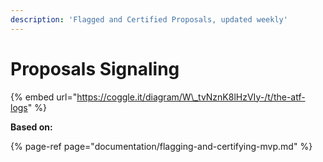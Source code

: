 ```yaml
---
description: 'Flagged and Certified Proposals, updated weekly'
---
```


# Proposals Signaling

{% embed url="https://coggle.it/diagram/W\_tvNznK8lHzVIy-/t/the-atf-logs" %}

**Based on:**

{% page-ref page="documentation/flagging-and-certifying-mvp.md" %}




